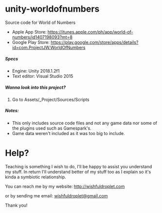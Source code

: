 # unity-worldofnumbers
Source code for World of Numbers 
* Apple App Store: https://itunes.apple.com/ph/app/world-of-numbers/id1407198093?mt=8
* Google Play Store: https://play.google.com/store/apps/details?id=com.ProjectJW.WorldOfNumbers

##### Specs
* Engine: Unity 2018.1.2f1
* Text editor: Visual Studio 2015

##### Wanna look into this project?
1. Go to Assets/_Project/Sources/Scripts

##### Notes:
* This only includes source code files and not any game data nor some of the plugins used such as Gamespark's.
* Game data weren't included as it was too big to include.

# Help?
Teaching is something I wish to do, I'll be happy to assist you understand my stuff. In return I'll understand better of my stuff too as I explain so it's kinda a symbiotic relationship.

You can reach me by my website: http://wishfuldroplet.com

or by sending me email:
wishfuldroplet@gmail.com

Thank you!
